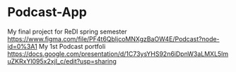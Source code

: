# Podcast-App
My final project for ReDI spring semester
https://www.figma.com/file/PF4t6QbljcoMNXgzBaOW4E/Podcast?node-id=0%3A1
My 1st Podcast portfoli
https://docs.google.com/presentation/d/1C73ysYHS92n6iDpnW3aLMXL5lmuZKRxYl095x2xjI_c/edit?usp=sharing
